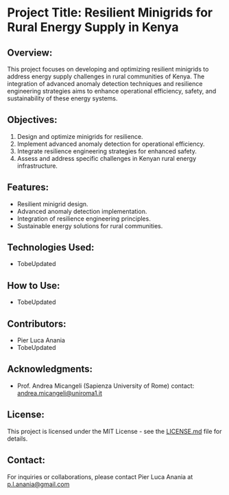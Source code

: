 # Project Title: Resilient Minigrids for Rural Energy Supply in Kenya

## Overview:
This project focuses on developing and optimizing resilient minigrids to address energy supply challenges in rural communities of Kenya. The integration of advanced anomaly detection techniques and resilience engineering strategies aims to enhance operational efficiency, safety, and sustainability of these energy systems.

## Objectives:
1. Design and optimize minigrids for resilience.
2. Implement advanced anomaly detection for operational efficiency.
3. Integrate resilience engineering strategies for enhanced safety.
4. Assess and address specific challenges in Kenyan rural energy infrastructure.

## Features:
- Resilient minigrid design.
- Advanced anomaly detection implementation.
- Integration of resilience engineering principles.
- Sustainable energy solutions for rural communities.

## Technologies Used:
- TobeUpdated

## How to Use:
- TobeUpdated

## Contributors:
- Pier Luca Anania
- TobeUpdated

## Acknowledgments:
- Prof. Andrea Micangeli (Sapienza University of Rome) 
 contact: andrea.micangeli@uniroma1.it

## License:
This project is licensed under the MIT License - see the [LICENSE.md](LICENSE.md) file for details.

## Contact:
For inquiries or collaborations, please contact Pier Luca Anania at p.l.anania@gmail.com